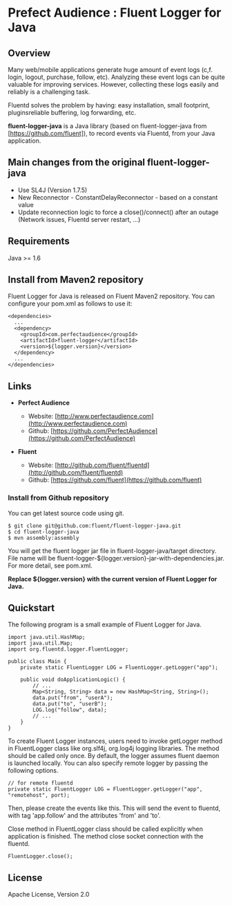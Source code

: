 # Prefect Audience : Fluent Logger for Java

## Overview

Many web/mobile applications generate huge amount of event logs (c,f. login, logout, purchase, follow, etc).  Analyzing these event logs can be quite valuable for improving services.  However, collecting these logs easily and reliably is a challenging task.

Fluentd solves the problem by having: easy installation, small footprint, pluginsreliable buffering, log forwarding, etc.

**fluent-logger-java** is a Java library (based on fluent-logger-java from [https://github.com/fluent]), to record events via Fluentd, from your Java application.


## Main changes from the original fluent-logger-java
  * Use SL4J (Version 1.7.5)
  * New Reconnector - ConstantDelayReconnector - based on a constant value
  * Update reconnection logic to force a close()/connect() after an outage (Network issues, Fluentd server restart, ...)

## Requirements

Java >= 1.6

## Install from Maven2 repository

Fluent Logger for Java is released on Fluent Maven2 repository.  You can configure your pom.xml as follows to use it:

    <dependencies>
      ...
      <dependency>
        <groupId>com.perfectaudience</groupId>
        <artifactId>fluent-logger</artifactId>
        <version>${logger.version}</version>
      </dependency>
      ...
    </dependencies>

## Links
  * **Perfect Audience**  
    * Website: [http://www.perfectaudience.com](http://www.perfectaudience.com)  
    * Github: [https://github.com/PerfectAudience](https://github.com/PerfectAudience)  

  * **Fluent**  
    * Website: [http://github.com/fluent/fluentd](http://github.com/fluent/fluentd)  
    * Github: [https://github.com/fluent](https://github.com/fluent)  

### Install from Github repository

You can get latest source code using git.

    $ git clone git@github.com:fluent/fluent-logger-java.git
    $ cd fluent-logger-java
    $ mvn assembly:assembly

You will get the fluent logger jar file in fluent-logger-java/target 
directory.  File name will be fluent-logger-${logger.version}-jar-with-dependencies.jar.
For more detail, see pom.xml.

**Replace ${logger.version} with the current version of Fluent Logger for Java.**

## Quickstart

The following program is a small example of Fluent Logger for Java.

    import java.util.HashMap;
    import java.util.Map;
    import org.fluentd.logger.FluentLogger;

    public class Main {
        private static FluentLogger LOG = FluentLogger.getLogger("app");

        public void doApplicationLogic() {
            // ...
            Map<String, String> data = new HashMap<String, String>();
            data.put("from", "userA");
            data.put("to", "userB");
            LOG.log("follow", data);
            // ...
        }
    }

To create Fluent Logger instances, users need to invoke getLogger method in 
FluentLogger class like org.slf4j, org.log4j logging libraries.  The method 
should be called only once.  By default, the logger assumes fluent daemon is 
launched locally.  You can also specify remote logger by passing the following 
options.  

    // for remote fluentd
    private static FluentLogger LOG = FluentLogger.getLogger("app", "remotehost", port);

Then, please create the events like this.  This will send the event to fluentd, 
with tag 'app.follow' and the attributes 'from' and 'to'.

Close method in FluentLogger class should be called explicitly when application 
is finished.  The method close socket connection with the fluentd.

    FluentLogger.close();

## License

Apache License, Version 2.0
